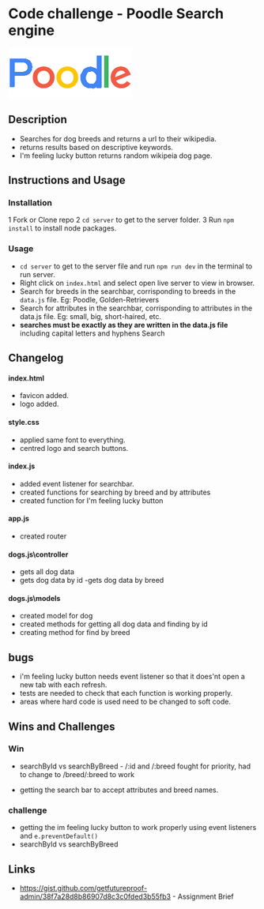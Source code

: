 # Code challenge - Poodle Search engine
![Poodle Logo](./media/Poodle.png "Poodle Logo")
## Description
- Searches for dog breeds and returns a url to their wikipedia.
- returns results based on descriptive keywords.
- I'm feeling lucky button returns random wikipeia dog page.


## Instructions and Usage
### Installation
1 Fork or Clone repo
2 `cd server` to get to the server folder.
3 Run `npm install` to install node packages.
### Usage
- `cd server` to get to the server file and run `npm run dev` in the terminal to run server.
- Right click on `index.html` and select open live server to view in browser.
- Search for breeds in the searchbar, corrisponding to breeds in the `data.js` file. Eg: Poodle, Golden-Retrievers
- Search for attributes in the searchbar, corrisponding to attributes in the data.js file. Eg: small, big, short-haired, etc.
- **searches must be exactly as they are written in the data.js file** including capital letters and hyphens
Search 
## Changelog
#### index.html
- favicon added.
- logo added.
#### style.css
- applied same font to everything.
- centred logo and search buttons.
#### index.js
- added event listener for searchbar.
- created functions for searching by breed and by attributes
- created function for I'm feeling lucky button
#### app.js
- created router
#### dogs.js\controller
- gets all dog data
- gets dog data by id
-gets dog data by breed
#### dogs.js\models
- created model for dog
- created methods for getting all dog data and finding by id
- creating method for find by breed
## bugs
- i'm feeling lucky button needs event listener so that it does'nt open a new tab with each refresh.
- tests are needed to check that each function is working properly.
- areas where hard code is used need to be changed to soft code.
## Wins and Challenges
### Win
* searchById vs searchByBreed - /:id and /:breed fought for priority, had to change to /breed/:breed to work
- getting the search bar to accept attributes and breed names.
### challenge
- getting the im feeling lucky button to work properly using event listeners and `e.preventDefault()`
- searchById vs searchByBreed

## Links

* https://gist.github.com/getfutureproof-admin/38f7a28d8b86907d8c3c0fded3b55fb3 - Assignment Brief
